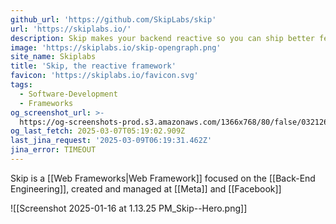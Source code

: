 ```yaml
---
github_url: 'https://github.com/SkipLabs/skip'
url: 'https://skiplabs.io/'
description: Skip makes your backend reactive so you can ship better features faster
image: 'https://skiplabs.io/skip-opengraph.png'
site_name: Skiplabs
title: 'Skip, the reactive framework'
favicon: 'https://skiplabs.io/favicon.svg'
tags:
  - Software-Development
  - Frameworks
og_screenshot_url: >-
  https://og-screenshots-prod.s3.amazonaws.com/1366x768/80/false/032126250487ac1c11d8b737a83c11d70f91b9cde560ce45f9a3962e4846e7b9.jpeg
og_last_fetch: 2025-03-07T05:19:02.909Z
last_jina_request: '2025-03-09T06:19:31.462Z'
jina_error: TIMEOUT
---
```

Skip is a [[Web Frameworks|Web Framework]] focused on the [[Back-End Engineering]], created and managed at [[Meta]] and [[Facebook]]


![[Screenshot 2025-01-16 at 1.13.25 PM_Skip--Hero.png]]
